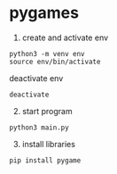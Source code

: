 # pygames

1. create and activate env
```
python3 -m venv env
source env/bin/activate
```

deactivate env
```
deactivate
```

2. start program
```
python3 main.py
```

3. install libraries
```
pip install pygame
```
